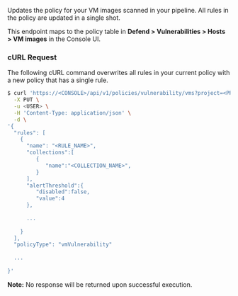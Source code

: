 Updates the policy for your VM images scanned in your pipeline.
All rules in the policy are updated in a single shot.

This endpoint maps to the policy table in **Defend > Vulnerabilities > Hosts > VM images** in the Console UI.


### cURL Request

The following cURL command overwrites all rules in your current policy with a new policy that has a single rule.

```bash
$ curl 'https://<CONSOLE>/api/v1/policies/vulnerability/vms?project=<PROJECT_NAME>' \
  -X PUT \
  -u <USER> \
  -H 'Content-Type: application/json' \
  -d \
'{
  "rules": [
    {
      "name": "<RULE_NAME>",
      "collections":[
         {
            "name":"<COLLECTION_NAME>",
         }
      ],
      "alertThreshold":{
         "disabled":false,
         "value":4
      },
      
      ...
      
    }
  ],
  "policyType": "vmVulnerability"
  
  ...
  
}'
```

**Note:** No response will be returned upon successful execution.

